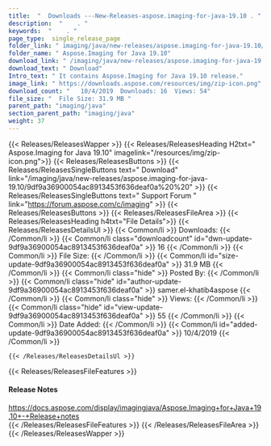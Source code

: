 ```yaml
---
title:  "  Downloads ---New-Releases-aspose.imaging-for-java-19.10 . " 
description:  "    . " 
keywords:  "    . " 
page_type:  single_release_page
folder_link: " imaging/java/new-releases/aspose.imaging-for-java-19.10/"
folder_name: " Aspose.Imaging for Java 19.10"
download_link: " /imaging/java/new-releases/aspose.imaging-for-java-19.10/9df9a36900054ac8913453f636deaf0a"
download_text: " Download"
Intro_text: " It contains Aspose.Imaging for Java 19.10 release."
image_link: " https://downloads.aspose.com/resources/img/zip-icon.png"
download_count: "   10/4/2019  Downloads: 16  Views: 54"
file_size: "  File Size: 31.9 MB "
parent_path: "imaging/java"
section_parent_path: "imaging/java"
weight: 37 
---
```


{{< Releases/ReleasesWapper >}}
  {{< Releases/ReleasesHeading H2txt=" Aspose.Imaging for Java 19.10" imagelink="/resources/img/zip-icon.png">}}
  {{< Releases/ReleasesButtons >}}
    {{< Releases/ReleasesSingleButtons text=" Download" link="/imaging/java/new-releases/aspose.imaging-for-java-19.10/9df9a36900054ac8913453f636deaf0a%20%20" >}}
    {{< Releases/ReleasesSingleButtons text=" Support Forum " link="https://forum.aspose.com/c/imaging" >}}
  {{< Releases/ReleasesButtons >}}
  {{< Releases/ReleasesFileArea >}}
    {{< Releases/ReleasesHeading h4txt="File Details">}}
    {{< Releases/ReleasesDetailsUl >}}
            {{< Common/li  >}} Downloads: {{< /Common/li >}} 
      {{< Common/li class="downloadcount" id="dwn-update-9df9a36900054ac8913453f636deaf0a" >}} 16 {{< /Common/li >}} 
      {{< Common/li  >}} File Size: {{< /Common/li >}} 
      {{< Common/li id="size-update-9df9a36900054ac8913453f636deaf0a" >}} 31.9 MB {{< /Common/li >}} 
      {{< Common/li  class="hide" >}} Posted By: {{< /Common/li >}} 
      {{< Common/li class="hide" id="author-update-9df9a36900054ac8913453f636deaf0a" >}} samer.el-khatib4aspose {{< /Common/li >}} 
      {{< Common/li class="hide"  >}} Views: {{< /Common/li >}} 
      {{< Common/li class="hide" id="view-update-9df9a36900054ac8913453f636deaf0a" >}} 55 {{< /Common/li >}} 
      {{< Common/li  >}} Date Added: {{< /Common/li >}} 
      {{< Common/li id="added-update-9df9a36900054ac8913453f636deaf0a" >}} 10/4/2019 {{< /Common/li >}} 

    {{< /Releases/ReleasesDetailsUl >}}

  {{< Releases/ReleasesFileFeatures >}}
      <h4>Release Notes</h4><div><a href="https://docs.aspose.com/display/imagingjava/Aspose.Imaging+for+Java+19.10+-+Release+notes">https://docs.aspose.com/display/imagingjava/Aspose.Imaging+for+Java+19.10+-+Release+notes</a></div>
  {{< /Releases/ReleasesFileFeatures >}}
 {{< /Releases/ReleasesFileArea >}}
{{< /Releases/ReleasesWapper >}}


